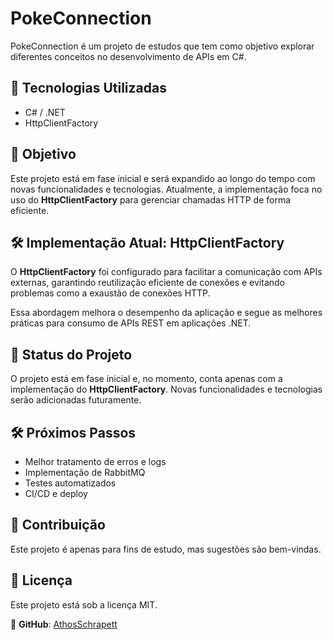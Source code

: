 # PokeConnection

PokeConnection é um projeto de estudos que tem como objetivo explorar diferentes conceitos no desenvolvimento de APIs em C#.

## 🚀 Tecnologias Utilizadas
- C# / .NET
- HttpClientFactory

## 📌 Objetivo
Este projeto está em fase inicial e será expandido ao longo do tempo com novas funcionalidades e tecnologias. Atualmente, a implementação foca no uso do **HttpClientFactory** para gerenciar chamadas HTTP de forma eficiente.

## 🛠️ Implementação Atual: HttpClientFactory
O **HttpClientFactory** foi configurado para facilitar a comunicação com APIs externas, garantindo reutilização eficiente de conexões e evitando problemas como a exaustão de conexões HTTP.

Essa abordagem melhora o desempenho da aplicação e segue as melhores práticas para consumo de APIs REST em aplicações .NET.

## 📄 Status do Projeto
O projeto está em fase inicial e, no momento, conta apenas com a implementação do **HttpClientFactory**. Novas funcionalidades e tecnologias serão adicionadas futuramente.

## 🛠️ Próximos Passos
- Melhor tratamento de erros e logs  
- Implementação de RabbitMQ  
- Testes automatizados  
- CI/CD e deploy  

## 🤝 Contribuição
Este projeto é apenas para fins de estudo, mas sugestões são bem-vindas.

## 📄 Licença
Este projeto está sob a licença MIT.

📌 **GitHub**: [AthosSchrapett](https://github.com/AthosSchrapett)
